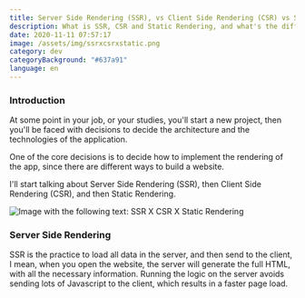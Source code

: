 ```yaml
---
title: Server Side Rendering (SSR), vs Client Side Rendering (CSR) vs Static Rendering
description: What is SSR, CSR and Static Rendering, and what's the difference between them.
date: 2020-11-11 07:57:17
image: /assets/img/ssrxcsrxstatic.png
category: dev
categoryBackground: "#637a91"
language: en
---
```

### Introduction

At some point in your job, or your studies, you'll start a new project, then you'll be faced with decisions to decide the architecture and the technologies of the application. 

One of the core decisions is to decide how to implement the rendering of the app, since there are different ways to build a website. 

I'll start talking about Server Side Rendering (SSR), then Client Side Rendering (CSR), and then Static Rendering. 


![Image with the following text: SSR X CSR X Static Rendering](/assets/img/ssrxcsrxstatic.png "Image with the following text: SSR X CSR X Static Rendering")

### Server Side Rendering

SSR is the practice to load all data in the server, and then send to the client, I mean, when you open the website, the server will generate the full HTML, with all the necessary information. Running the logic on the server avoids sending lots of Javascript to the client, which results in a faster page load.

